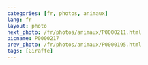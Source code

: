 ```yaml
---
categories: [fr, photos, animaux]
lang: fr
layout: photo
next_photo: /fr/photos/animaux/P0000211.html
picname: P0000217
prev_photo: /fr/photos/animaux/P0000195.html
tags: [Giraffe]
---
```

